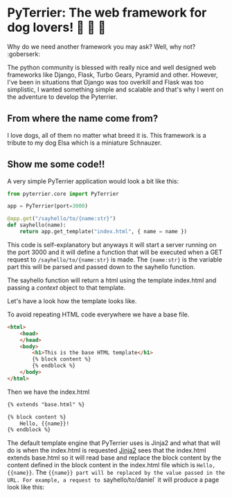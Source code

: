 # PyTerrier: The web framework for dog lovers! :dog: :dog: :dog:

Why do we need another framework you may ask? Well, why not? :goberserk:

The python community is blessed with really nice and well designed web frameworks like Django, Flask, Turbo Gears, Pyramid
and other. However, I've been in situations that Django was too overkill and Flask was too simplistic, I wanted something
simple and scalable and that's why I went on the adventure to develop the Pyterrier.

## From where the name come from?

I love dogs, all of them no matter what breed it is. This framework is a tribute to my dog Elsa which is a
miniature Schnauzer.

## Show me some code!!

A very simple PyTerrier application would look a bit like this:

``` python
from pyterrier.core import PyTerrier

app = PyTerrier(port=3000)

@app.get("/sayhello/to/{name:str}")
def sayhello(name):
    return app.get_template("index.html", { name = name })
```

This code is self-explanatory but anyways it will start a server running on the port 3000 and it will define a
function that will be executed when a GET request to `/sayhello/to/{name:str}` is made. The `{name:str}` is the
variable part this will be parsed and passed down to the sayhello function.

The sayhello function will return a html using the template index.html and passing a *context* object to that
template.

Let's have a look how the template looks like.

To avoid repeating HTML code everywhere we have a base file.

``` html
<html>
    <head>
    </head>
    <body>
        <h1>This is the base HTML template</h1>
        {% block content %}
        {% endblock %}
    </body>
</html>
```

Then we have the index.html


``` html
{% extends "base.html" %}

{% block content %}
    Hello, {{name}}!
{% endblock %}

```

The default template engine that PyTerrier uses is Jinja2 and what that will do is when the index.html is requested
[Jinja2](https://github.com/pallets/jinja) sees that the index.html extends base.html so it will read base and replace
the block content by the content defined in the block content in the index.html file which is `Hello, {{name}}`.
The `{{name}} part will be replaced by the value passed in the URL. For example, a request to `sayhello/to/daniel` it
will produce a page look like this:

